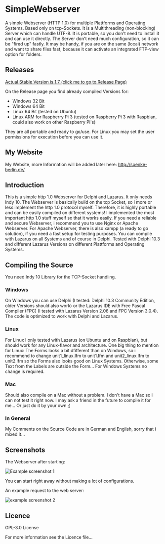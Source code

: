 # SimpleWebserver
A simple Webserver (HTTP 1.0) for multiple Plattforms and Operating Systems. Based only on tcp-Sockets. It is a Multithreading (non-blocking) Server which can handle UTF-8. It is portable, so you don't need to install it and can use it directly. The Server don't need much configuration, so it can be "fired up" fastly.
It may be handy, if you are on the same (local) network and want to share files fast, because it can activate an integrated FTP-view option for folders.

## Releases
[Actual Stable Version is 1.7 (click me to go to Release Page)](https://github.com/Ydobemos/SimpleWebserver/releases/tag/1.7)

On the Release page you find already compiled Versions for:
- Windows 32 Bit
- Windows 64 Bit
- Linux 64 Bit (tested on Ubuntu)
- Linux ARM for Raspberry Pi 3 (tested on Raspberry Pi 3 with Raspbian, could also work on other Raspberry Pi's)

They are all portable and ready to go/use.
For Linux you may set the user permissions for execution before you can use it.

## My Website
My Website, more Information will be added later here:
http://soenke-berlin.de/

## Introduction
This is a simple http 1.0 Webserver for Delphi and Lazarus. It only needs Indy 10. The Webserver is basically build on the tcp Socket, so i more or less implement the http 1.0 protocol myself. Therefore, it is highly portable and can be easily compiled on different systems! I implemented the most important http 1.0 stuff myself so that it works easily. If you need a reliable and secure Webserver, i recommend you to use Nginx or Apache Webserver. For Apache Webserver, there is also xampp (a ready to go solution), if you need a fast setup for testing purposes.
You can compile with Lazarus on all Systems and of course in Delphi.
Tested with Delphi 10.3 and different Lazarus Versions on different Plattforms and Operating Systems.


## Compiling the Source
You need Indy 10 Library for the TCP-Socket handling.

### Windows
On Windows you can use Delphi (I tested: Delphi 10.3 Community Edition, older Versions should also work) or the Lazarus IDE with Free Pascal Compiler (FPC) (I tested with Lazarus Version 2.06 and FPC Version 3.0.4). The code is optimized to work with Delphi and Lazarus.

### Linux
For Linux I only tested with Lazarus (on Ubuntu and on Raspbian), but should work for any Linux-flavor and architecture. 
One big thing to mention for Linux: The Forms looks a bit dfifferent than on Windows, so i recommend to change 
unit1_linux.lfm  to unit1.lfm
and unit2_linux.lfm to unit2.lfm 
so the Forms also looks good on Linux Systems. Otherwise, some Text from the Labels are outside the Form...
For Windows Systems no change is required.

### Mac
Should also compile on a Mac without a problem. I don't have a Mac so i can not test it right now. I may ask a friend in the future to compile it for me...
Or just do it by your own ;)

### In General
My Comments on the Source Code are in German and English, sorry that i mixed it...

## Screenshots
The Webserver after starting:

![Example screenshot 1](http://soenke-berlin.de/webserver/simpleWebserver1_7_example1.png)

You can start right away without making a lot of configurations.


An example request to the web server:

![example screenshot 2](http://soenke-berlin.de/webserver/simpleWebserver1_7_example2.png)

## Licence
GPL-3.0 License 

For more information see the Licence file...

